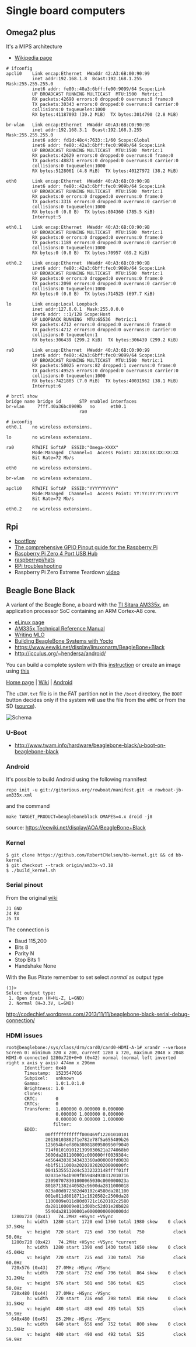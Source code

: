 # Single board computers

## Omega2 plus

It's a MIPS architecture

 - [Wikipedia page](https://en.wikipedia.org/wiki/Omega2_(computer))

```
# ifconfig 
apcli0    Link encap:Ethernet  HWaddr 42:A3:6B:00:90:99  
          inet addr:192.168.1.8  Bcast:192.168.1.255  Mask:255.255.255.0
          inet6 addr: fe80::40a3:6bff:fe00:9099/64 Scope:Link
          UP BROADCAST RUNNING MULTICAST  MTU:1500  Metric:1
          RX packets:42690 errors:0 dropped:0 overruns:0 frame:0
          TX packets:30343 errors:0 dropped:0 overruns:0 carrier:0
          collisions:0 txqueuelen:1000 
          RX bytes:41187093 (39.2 MiB)  TX bytes:3014790 (2.8 MiB)

br-wlan   Link encap:Ethernet  HWaddr 40:A3:6B:C0:90:9B  
          inet addr:192.168.3.1  Bcast:192.168.3.255  Mask:255.255.255.0
          inet6 addr: fd1d:48c4:7633::1/60 Scope:Global
          inet6 addr: fe80::42a3:6bff:fec0:909b/64 Scope:Link
          UP BROADCAST RUNNING MULTICAST  MTU:1500  Metric:1
          RX packets:42629 errors:0 dropped:0 overruns:0 frame:0
          TX packets:48871 errors:0 dropped:0 overruns:0 carrier:0
          collisions:0 txqueuelen:1000 
          RX bytes:5128061 (4.8 MiB)  TX bytes:40127972 (38.2 MiB)

eth0      Link encap:Ethernet  HWaddr 40:A3:6B:C0:90:9B  
          inet6 addr: fe80::42a3:6bff:fec0:909b/64 Scope:Link
          UP BROADCAST RUNNING MULTICAST  MTU:1500  Metric:1
          RX packets:0 errors:0 dropped:0 overruns:0 frame:0
          TX packets:3316 errors:0 dropped:0 overruns:0 carrier:0
          collisions:0 txqueuelen:1000 
          RX bytes:0 (0.0 B)  TX bytes:804360 (785.5 KiB)
          Interrupt:5 

eth0.1    Link encap:Ethernet  HWaddr 40:A3:6B:C0:90:9B  
          UP BROADCAST RUNNING MULTICAST  MTU:1500  Metric:1
          RX packets:0 errors:0 dropped:0 overruns:0 frame:0
          TX packets:1189 errors:0 dropped:0 overruns:0 carrier:0
          collisions:0 txqueuelen:1000 
          RX bytes:0 (0.0 B)  TX bytes:70957 (69.2 KiB)

eth0.2    Link encap:Ethernet  HWaddr 40:A3:6B:C0:90:9B  
          inet6 addr: fe80::42a3:6bff:fec0:909b/64 Scope:Link
          UP BROADCAST RUNNING MULTICAST  MTU:1500  Metric:1
          RX packets:0 errors:0 dropped:0 overruns:0 frame:0
          TX packets:2098 errors:0 dropped:0 overruns:0 carrier:0
          collisions:0 txqueuelen:1000 
          RX bytes:0 (0.0 B)  TX bytes:714525 (697.7 KiB)

lo        Link encap:Local Loopback  
          inet addr:127.0.0.1  Mask:255.0.0.0
          inet6 addr: ::1/128 Scope:Host
          UP LOOPBACK RUNNING  MTU:65536  Metric:1
          RX packets:4712 errors:0 dropped:0 overruns:0 frame:0
          TX packets:4712 errors:0 dropped:0 overruns:0 carrier:0
          collisions:0 txqueuelen:1 
          RX bytes:306439 (299.2 KiB)  TX bytes:306439 (299.2 KiB)

ra0       Link encap:Ethernet  HWaddr 40:A3:6B:C0:90:99  
          inet6 addr: fe80::42a3:6bff:fec0:9099/64 Scope:Link
          UP BROADCAST RUNNING MULTICAST  MTU:1500  Metric:1
          RX packets:50025 errors:82 dropped:1 overruns:0 frame:0
          TX packets:49525 errors:0 dropped:0 overruns:0 carrier:0
          collisions:0 txqueuelen:1000 
          RX bytes:7421805 (7.0 MiB)  TX bytes:40031962 (38.1 MiB)
          Interrupt:6
```

```
# brctl show
bridge name	bridge id		STP enabled	interfaces
br-wlan		7fff.40a36bc0909b	no		eth0.1
							ra0
```
```
# iwconfig 
eth0.1    no wireless extensions.

lo        no wireless extensions.

ra0       RTWIFI SoftAP  ESSID:"Omega-XXXX"  
          Mode:Managed  Channel=1  Access Point: XX:XX:XX:XX:XX:XX   
          Bit Rate=72 Mb/s   
          
eth0      no wireless extensions.

br-wlan   no wireless extensions.

apcli0    RTWIFI SoftAP  ESSID:"YYYYYYYYYY"  
          Mode:Managed  Channel=1  Access Point: YY:YY:YY:YY:YY:YY   
          Bit Rate=72 Mb/s   
          
eth0.2    no wireless extensions.
```

## Rpi

 - [bootflow](https://www.raspberrypi.org/documentation/hardware/raspberrypi/bootmodes/bootflow.md)
 - [The comprehensive GPIO Pinout guide for the Raspberry Pi](https://pinout.xyz/)
 - [Raspberry Pi Zero 4 Port USB Hub](https://openhardwarecoza.wordpress.com/2015/12/07/raspberry-pi-zero-4-port-usb-hub-open-source-pcb-design/)
 - [raspberrypi/hats](https://github.com/raspberrypi/hats)
 - [RPi troubleshooting](https://elinux.org/R-Pi_Troubleshooting)
 - Raspberry Pi Zero Extreme Teardown [video](https://www.youtube.com/watch?v=HH5cFqc9OcM)

## Beagle Bone Black

A variant of the Beagle Bone, a board with the [TI Sitara AM335x](http://www.ti.com/am335x), an application processor SoC containing an ARM Cortex-A8 core.

 - [eLinux page](https://elinux.org/BeagleBone_Community)
 - [AM335x Technical Reference Manual](https://www.ti.com/lit/ug/spruh73p/spruh73p.pdf)
 - [Writing MLO](https://witekio.com/blog/writing-mlo-beagleboard-xm/)
 - [Building BeagleBone Systems with Yocto](https://jumpnowtek.com/beaglebone/BeagleBone-Systems-with-Yocto.html)
 - https://www.eewiki.net/display/linuxonarm/BeagleBone+Black
 - http://icculus.org/~hendersa/android/

You can build a complete system with this [instruction](http://www.crashcourse.ca/wiki/index.php/BBB_meta-bb)
or create an image using [this](https://github.com/RobertCNelson/omap-image-builder)

[Home page](http://beagleboard.org/black) | [Wiki](http://www.elinux.org/Beagleboard:BeagleBoneBlack) | [Android](http://beagleboard.org/project/rowboat/)

The ``uENV.txt`` file is in the FAT partition not in the ``/boot`` directory, the ``BOOT`` button
decides only if the system will use the file from the ``eMMC`` or from the SD ([source](https://groups.google.com/d/msg/beagleboard/_mOlo6T-70E/yZdHiD_ftbcJ)).

![Schema](http://elinux.org/images/2/2b/Features.jpg)

### U-Boot


 - http://www.twam.info/hardware/beaglebone-black/u-boot-on-beaglebone-black

### Android

It's possible to build Android using the following mannifest

    repo init -u git://gitorious.org/rowboat/manifest.git -m rowboat-jb-am335x.xml

and the command

    make TARGET_PRODUCT=beagleboneblack OMAPES=4.x droid -j8

source: https://eewiki.net/display/AOA/BeagleBone+Black

### Kernel


    $ git clone https://github.com/RobertCNelson/bb-kernel.git && cd bb-kernel
    $ git checkout --track origin/am33x-v3.18
    $ ./build_kernel.sh

### Serial pinout

From the original [wiki](http://elinux.org/Beagleboard:BeagleBone_Black_Serial)

    J1 GND
    J4 RX
    J5 TX

The connection is

 - Baud 115,200
 - Bits 8
 - Parity N
 - Stop Bits 1
 - Handshake None

With the Bus Pirate remember to set select *normal* as output type

```
(1)>
Select output type:
 1. Open drain (H=Hi-Z, L=GND)
 2. Normal (H=3.3V, L=GND)
```

http://codechief.wordpress.com/2013/11/11/beaglebone-black-serial-debug-connection/

### HDMI issues

```
root@beaglebone:/sys/class/drm/card0/card0-HDMI-A-1# xrandr --verbose                                                                                                                        
Screen 0: minimum 320 x 200, current 1280 x 720, maximum 2048 x 2048                                                                                                                         
HDMI-0 connected 1280x720+0+0 (0x42) normal (normal left inverted right x axis y axis) 474mm x 296mm                                                                                         
       Identifier: 0x40                                                                                                                                                                      
       Timestamp:  1523547016
       Subpixel:   unknown
       Gamma:      1.0:1.0:1.0
       Brightness: 1.0
       Clones:
       CRTC:       0
       CRTCs:      0
       Transform:  1.000000 0.000000 0.000000
                   0.000000 1.000000 0.000000
                   0.000000 0.000000 1.000000
                  filter:
       EDID:
               00ffffffffffff000469f12201010101
               20130103802f1e782e78f5a655489b26
               125054bfef80b30081809500950f9040
               714f0101010121399030621a274068b0
               3600da281100001c000000ff0039384c
               4d56443030343433360a000000fd0038
               4b1f5111000a202020202020000000fc
               00415355532d4c5332323148ffff01ff
               02031e764b909f859484930312010716
               230907078301000065030c000000023a
               801871382d40582c9600da2811000018
               023a80d072382d40102c4580da281100
               001e011d8018711c1620582c2500da28
               1100009e011d80d0721c1620102c2580
               da281100009e011d00bc52d01e20b828
               5540da281100001e00000000000000dd
  1280x720 (0x41)   74.2MHz +HSync +VSync
        h: width  1280 start 1720 end 1760 total 1980 skew    0 clock   37.5KHz
        v: height  720 start  725 end  730 total  750           clock   50.0Hz
  1280x720 (0x42)   74.2MHz +HSync +VSync *current
        h: width  1280 start 1390 end 1430 total 1650 skew    0 clock   45.0KHz
        v: height  720 start  725 end  730 total  750           clock   60.0Hz
  720x576 (0x43)   27.0MHz -HSync -VSync
        h: width   720 start  732 end  796 total  864 skew    0 clock   31.2KHz
        v: height  576 start  581 end  586 total  625           clock   50.0Hz
  720x480 (0x44)   27.0MHz -HSync -VSync
        h: width   720 start  736 end  798 total  858 skew    0 clock   31.5KHz
        v: height  480 start  489 end  495 total  525           clock   59.9Hz
  640x480 (0x45)   25.2MHz -HSync -VSync
        h: width   640 start  656 end  752 total  800 skew    0 clock   31.5KHz
        v: height  480 start  490 end  492 total  525           clock   59.9Hz
```

